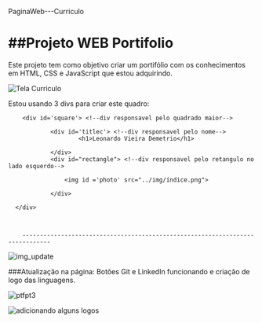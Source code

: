 PaginaWeb---Curriculo
# ##Projeto WEB Portifolio

Este projeto tem como objetivo criar um portifólio com os conhecimentos em HTML, CSS e JavaScript que estou adquirindo.

![Tela Curriculo](https://i.imgur.com/kDchKhF.png "Tela Curriculo")

Estou usando 3 divs para criar este quadro:

		<div id='square'> <!--div responsavel pelo quadrado maior-->

				<div id='titlec'> <!--div responsavel pelo nome-->
				        <h1>Leonardo Vieira Demetrio</h1>

				</div>	
				<div id="rectangle"> <!--div responsavel pelo retangulo no lado esquerdo-->

					<img id ='photo' src="../img/índice.png">

				</div>

	  </div>
		
		
		
		------------------------------------------------------------------------------
![img_update](https://i.imgur.com/eOjjAQV.png "img_update")
		
		



						
						
###Atualização na página:
	Botões Git e LinkedIn funcionando e criação de logo das linguagens.
	
	
![ptfpt3](https://i.imgur.com/7j7PhAf.png "ptfpt3")

![adicionando alguns logos](https://i.imgur.com/UhpBMB5.png "adicionando alguns logos")
